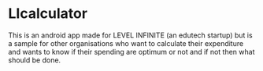 # LIcalculator
This is an android app made for LEVEL INFINITE (an edutech startup) but is a sample for other organisations who want to calculate their expenditure and wants to know if their spending are optimum or not and if not then what should be done.

